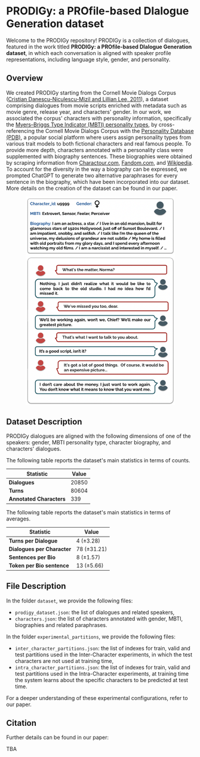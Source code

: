 # PRODIGy: a PROfile-based DIalogue Generation dataset

Welcome to the PRODIGy repository! PRODIGy is a collection of dialogues, featured in the work titled **PRODIGy: a PROfile-based DIalogue Generation dataset**, in which each conversation is aligned with speaker profile representations, including language style, gender, and personality.

## Overview

We created PRODIGy starting from the Cornell Movie Dialogs Corpus ([Cristian Danescu-Niculescu-Mizil and Lillian Lee, 2011](https://aclanthology.org/W11-0609/)), a dataset comprising dialogues from movie scripts enriched with metadata such as movie genre, release year, and characters' gender. In our work, we associated the corpus' characters with personality information, specifically the [Myers–Briggs Type Indicator (MBTI) personality types](https://en.wikipedia.org/wiki/Myers%E2%80%93Briggs_Type_Indicator), by cross-referencing the Cornell Movie Dialogs Corpus with the [Personality Database (PDB)](https://www.personality-database.com/), a popular social platform where users assign personality types from various trait models to both fictional characters and real famous people. To provide more depth, characters annotated with a personality class were supplemented with biography sentences. These biographies were obtained by scraping information from [Charactour.com](https://www.charactour.com/hub/), [Fandom.com](https://www.fandom.com/), and [Wikipedia](https://www.wikipedia.org/). To account for the diversity in the way a biography can be expressed, we prompted ChatGPT to generate two alternative paraphrases for every sentence in the biography, which have been incorporated into our dataset. More details on the creation of the dataset can be found in our paper.

<p align="center">
  <img src="imgs/persona_pic.png" width="400" alt="Persona Picture">
</p>

## Dataset Description

PRODIGy dialogues are aligned with the following dimensions of one of the speakers: gender, MBTI personality type, character biography, and characters' dialogues. 

The following table reports the dataset's main statistics in terms of counts.

| Statistic                | Value          |
| ------------------------ | -------------- |
| **Dialogues**            | 20850          |
| **Turns**                | 80604          |
| **Annotated Characters** | 339            |

The following table reports the dataset's main statistics in terms of averages.

| Statistic                | Value          |
| ------------------------ | -------------- |
| **Turns per Dialogue**   | 4 (&plusmn;3.28)  |
| **Dialogues per Character** | 78 (&plusmn;31.21) |
| **Sentences per Bio**    | 8 (&plusmn;1.57)  |
| **Token per Bio sentence** | 13 (&plusmn;5.66)|

## File Description

In the folder `dataset`, we provide the following files:
+ `prodigy_dataset.json`: the list of dialogues and related speakers,
+ `characters.json`: the list of characters annotated with gender, MBTI, biographies and related paraphrases.

In the folder `experimental_partitions`, we provide the following files:
+ `inter_character_partitions.json`: the list of indexes for train, valid and test partitions used in the Inter-Character experiments, in which the test characters are not used at training time,
+ `intra_character_partitions.json`: the list of indexes for train, valid and test partitions used in the Intra-Character experiments, at training time the system learns about the specific characters to be predicted at test time.

For a deeper understanding of these experimental configurations, refer to our paper.

## Citation 

Further details can be found in our paper:

TBA
